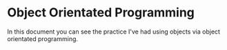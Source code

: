 # Object Orientated Programming

In this document you can see the practice I've had using objects via object orientated programming.
